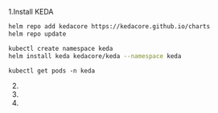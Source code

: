 1.Install KEDA  

```bash
helm repo add kedacore https://kedacore.github.io/charts
helm repo update

kubectl create namespace keda
helm install keda kedacore/keda --namespace keda
```

`kubectl get pods -n keda`

2.

3.

4.
